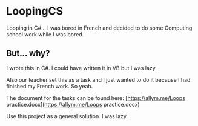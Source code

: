 # LoopingCS
Looping in C#... I was bored in French and decided to do some Computing school work while I was bored.

## But... why?
I wrote this in C#. I could have written it in VB but I was lazy.

Also our teacher set this as a task and I just wanted to do it because I had finished my French work. So yeah.

The document for the tasks can be found here: [https://allym.me/Loops practice.docx](https://allym.me/Loops practice.docx)

Use this project as a general solution. I was lazy.
